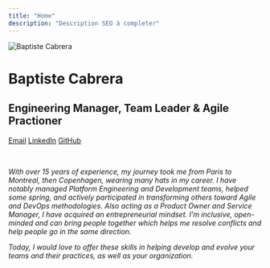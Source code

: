 ```yaml
---
title: "Home"
description: "Description SEO à completer"
---
```

![Baptiste Cabrera](baptiste.webp "Baptiste Cabrera")
# Baptiste Cabrera
## Engineering Manager, Team Leader & Agile Practioner


[Email](mailto:baptiste.cabrera@gmail.com) [LinkedIn](https://www.linkedin.com/in/baptistecabrera) [GitHub]("https://github.com/baptistecabrera)

<br>

_With over 15 years of experience, my journey took me from Paris to Montreal, then Copenhagen, wearing many hats in my career._
_I have notably managed Platform Engineering and Development teams, helped some spring, and actively participated in transforming others toward Agile and DevOps methodologies._
_Also acting as a Product Owner and Service Manager, I have acquired an entrepreneurial mindset. I’m inclusive, open-minded and can bring people together which helps me resolve conflicts and help people go in the same direction._

_Today, I would love to offer these skills in helping develop and evolve your teams and their practices, as well as your organization._
